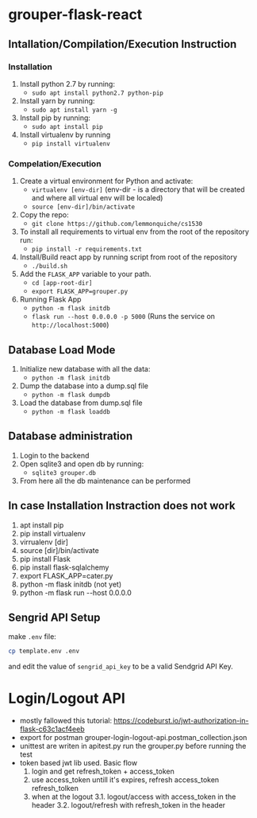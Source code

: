 # grouper-flask-react 

## Intallation/Compilation/Execution Instruction 
### Installation
1. Install python 2.7 by running:
   - `sudo apt install python2.7 python-pip`
2. Install yarn by running: 
   - `sudo apt install yarn -g` 
3. Install pip by running:
   - `sudo apt install pip` 
4. Install virtualenv by running 
   - `pip install virtualenv`

### Compelation/Execution 

1. Create a virtual environment for Python and activate:
   - `virtualenv [env-dir]` (env-dir - is a directory that will be created and where all virtual env will be localed)
   - `source [env-dir]/bin/activate` 
2. Copy the repo: 
   - `git clone https://github.com/lemmonquiche/cs1530`
3. To install all requirements to virtual env from the root of the repository run: 
   - `pip install -r requirements.txt`
4. Install/Build react app by running script from root of the repository
   - `./build.sh`
5. Add the `FLASK_APP` variable to your path. 
   - `cd [app-root-dir]`
   - `export FLASK_APP=grouper.py`
6. Running Flask App
   - `python -m flask initdb`
   - `flask run --host 0.0.0.0 -p 5000` (Runs the service on `http://localhost:5000`)

## Database Load Mode
1. Initialize new database with all the data: 
   - `python -m flask initdb` 
2. Dump the database into a dump.sql file 
   - `python -m flask dumpdb` 
3. Load the database from dump.sql file 
   - `python -m flask loaddb`

## Database administration
1. Login to the backend 
2. Open sqlite3 and open db by running:
   - `sqlite3 grouper.db`
3. From here all the db maintenance can be performed   

## In case Installation Instraction does not work
1.  apt install pip
2.  pip install virtualenv
3.  virrualenv [dir]
4.  source [dir]/bin/activate
5.  pip install Flask
6.  pip install flask-sqlalchemy
7.  export FLASK_APP=cater.py
8.  python -m flask initdb (not yet)
9.  python -m flask run --host 0.0.0.0

## Sengrid API Setup

make `.env` file:

```bash
cp template.env .env
```

and edit the value of `sengrid_api_key` to be a valid Sendgrid API Key.


# Login/Logout API
* mostly fallowed this tutorial: https://codeburst.io/jwt-authorization-in-flask-c63c1acf4eeb
* export for postman grouper-login-logout-api.postman_collection.json
* unittest are writen in apitest.py run the grouper.py before running the test
* token based jwt lib used. Basic flow
	1. login and get refresh_token + access_token  
	2. use access_token untill it's expires, refresh access_token refresh_tolken 
	3. when at the logout 
		3.1. logout/access with access_token in the header
		3.2. logout/refresh with refresh_token in the header  
